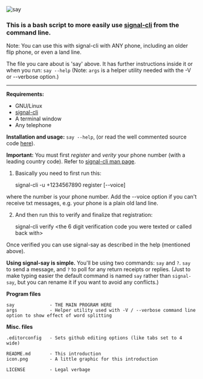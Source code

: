 ![say](https://github.com/TopView/signal-say/blob/master/icon.png)

### This is a bash script to more easily use [signal-cli](https://github.com/AsamK/signal-cli) from the command line. 

Note: You can use this with signal-cli with ANY phone, including an older flip phone, or even a land line.

The file you care about is 'say' above.  It has further instructions inside it or when you run: `say --help`  (Note: `args` is a helper utility needed with the -V or --verbose option.)

***

**Requirements:**
   * GNU/Linux
   * [signal-cli](https://github.com/AsamK/signal-cli)
   * A terminal window
   * Any telephone

**Installation and usage:** `say --help`, (or read the well commented source code [here](https://github.com/TopView/signal-say/blob/master/say)).

**Important:** You must first *register* and *verity* your phone number (with a leading country code).  Refer to [signal-cli man page](https://github.com/AsamK/signal-cli/blob/master/man/signal-cli.1.adoc).  

1) Basically you need to first run this:

    signal-cli -u +1234567890 register [--voice]

where the number is your phone number.  Add the --voice option if you can't receive txt messages, e.g. your phone is a plain old land line.

2) And then run this to verify and finalize that registration:

    signal-cli verify <the 6 digit verification code you were texted or called back with>

Once verified you can use signal-say as described in the help (mentioned above).  

**Using signal-say is simple.**  You'll be using two commands: `say` and `?`.  `say` to send a message, and `?` to poll for any return receipts or replies.  (Just to make typing easier the default command is named `say` rather than `signal-say`, but you can rename it if you want to avoid any conflicts.)

**Program files**

    say             - THE MAIN PROGRAM HERE  
    args            - Helper utility used with -V / --verbose command line option to show effect of word splitting

**Misc. files**

    .editorconfig   - Sets github editing options (like tabs set to 4 wide)

    README.md       - This introduction  
    icon.png        - A little graphic for this introduction

    LICENSE         - Legal verbage
